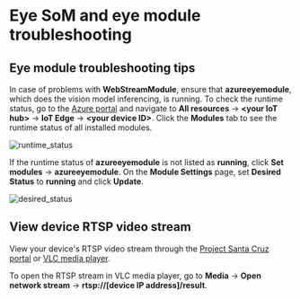 # Eye SoM and eye module troubleshooting

## Eye module troubleshooting tips

In case of problems with **WebStreamModule**, ensure that **azureeyemodule**, which does the vision model inferencing, is running. To check the runtime status, go to the [Azure portal](https://ms.portal.azure.com/?feature.canmodifystamps=true&Microsoft_Azure_Iothub=aduprod#home) and navigate to **All resources** -> **\<your IoT hub>** -> **IoT Edge** -> **\<your device ID>**. Click the **Modules** tab to see the runtime status of all installed modules.

![runtime_status](https://github.com/microsoft/Project-Santa-Cruz-Private-Preview/blob/main/user-guides/updating/images/ota_iot_edge_device_page.png)

If the runtime status of **azureeyemodule** is not listed as **running**, click **Set modules** -> **azureeyemodule**. On the **Module Settings** page, set **Desired Status** to **running** and click **Update**.

 ![desired_status](https://github.com/microsoft/Project-Santa-Cruz-Private-Preview/blob/main/user-guides/updating/images/firmware_desired_status_stopped.png)


## View device RTSP video stream

View your device's RTSP video stream through the [Project Santa Cruz portal](https://github.com/microsoft/Project-Santa-Cruz-Private-Preview/blob/main/user-guides/prototyping/how-tos/vision/vision_view_video-stream.md) or [VLC media player](https://www.videolan.org/vlc/index.html).

To open the RTSP stream in VLC media player, go to **Media** -> **Open network stream** -> **rtsp://[device IP address]/result**.